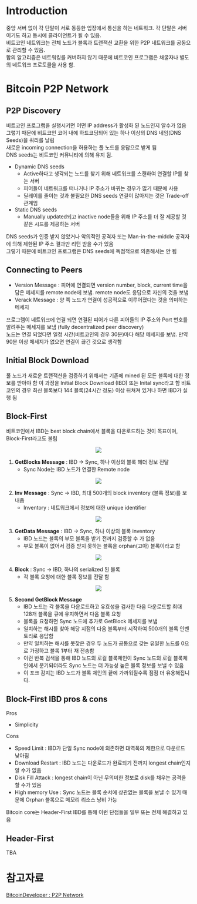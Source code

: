 # Introduction

중앙 서버 없이 각 단말이 서로 동등한 입장에서 통신을 하는 네트워크. 각 단말은 서버이기도 하고 동시에 클라이언트가 될 수 있음.<br/>
비트코인 네트워크는 전체 노드가 블록과 트랜잭션 교환을 위한 P2P 네트워크를 공동으로 관리할 수 있음.<br/>
합의 알고리즘은 네트워킹를 커버하지 않기 때문에 비트코인 프로그램은 채굴자나 별도의 네트워크 프로토콜을 사용 함.

# Bitcoin P2P Network

## P2P Discovery

비트코인 프로그램을 실행시키면 어떤 IP address가 활성화 된 노드인지 알수가 없음<br/>
그렇기 때문에 비트코인 코어 내에 하드코딩되어 있는 하나 이상의 DNS 네임(DNS Seeds)을 쿼리를 날림<br/>
새로운 incoming connection을 허용하는 풀 노드를 응답으로 받게 됨<br/>
DNS seeds는 비트코인 커뮤니티에 의해 유지 됨. 

- Dynamic DNS seeds
  - Active하다고 생각되는 노드를 찾기 위해 네트워크를 스캔하여 연결할 IP를 찾는 서버
  - 피어들이 네트워크를 떠나거나 IP 주소가 바뀌는 경우가 많기 때문에 사용
  - 딜레이를 줄이는 것과 불필요한 DNS seeds 연결이 많아지는 것은 Trade-off 관계임
- Static DNS seeds
  - Manually updated되고 inactive node들을 위해 IP 주소를 더 잘 제공할 것 같은 시드를 제공하는 서버

DNS seeds가 인증 받지 않았거나 악의적인 공격자 또는 Man-in-the-middle 공격자에 의해 제한된 IP 주소 결과만 리턴 받을 수가 있음<br/>
그렇기 때문에 비트코인 프로그램은 DNS seeds에 독점적으로 의존해서는 안 됨<br/>

## Connecting to Peers

- Version Message : 피어에 연결되면 version number, block, current time을 담은 메세지를 remote node에 보냄. remote node도 응답으로 자신의 것을 보냄
- Verack Message : 양 쪽 노드가 연결이 성공적으로 이루어졌다는 것을 의미하는 메세지

프로그램이 네트워크에 연결 되면 연결된 피어가 다른 피어들의 IP 주소와 Port 번호를 알려주는 메세지를 보냄 (fully decentralized peer discovery)<br/>
노드는 연결 되었다면 일정 시간(비트코인의 경우 30분)마다 해당 메세지를 보냄. 만약 90분 이상 메세지가 없으면 연결이 끊긴 것으로 생각함<br/>

## Initial Block Download

풀 노드가 새로운 트랜잭션을 검증하기 위해서는 기존에 mined 된 모든 블록에 대한 정보를 받아야 함
이 과정을 Initial Block Download (IBD) 또는 Inital sync라고 함
비트코인의 경우 최신 블록보다 144 블록(24시간 정도) 이상 뒤쳐져 있거나 하면 IBD가 실행 됨

## Block-First

비트코인에서 IBD는 best block chain에서 블록을 다운로드하는 것이 목표이며, Block-First라고도 불림

<p align="center">
  <img src="https://developer.bitcoin.org/_images/en-blocks-first-flowchart.svg">
</p>

1. **GetBlocks Message** : IBD -> Sync, 하나 이상의 블록 헤더 정보 전달
    - Sync Node는 IBD 노드가 연결한 Remote node

<p align="center">
  <img src="https://developer.bitcoin.org/_images/en-ibd-getblocks.svg">
</p>

2. **Inv Message** : Sync -> IBD, 최대 500개의 block inventory (블록 정보)를 보내줌
    - Inventory : 네트워크에서 정보에 대한 unique identifier

<p align="center">
  <img src="https://developer.bitcoin.org/_images/en-ibd-getblocks.svg">
</p>

3. **GetData Message** : IBD -> Sync, 하나 이상의 블록 inventory 
    - IBD 노드는 블록의 부모 블록을 받기 전까지 검증할 수 가 없음
    - 부모 블록이 없어서 검증 받지 못하는 블록을 orphan(고아) 블록이라고 함

<p align="center">
  <img src="https://developer.bitcoin.org/_images/en-ibd-getdata.svg">
</p>

4. **Block** : Sync -> IBD, 하나의 serialized 된 블록
    - 각 블록 요청에 대한 블록 정보를 전달 함

<p align="center">
  <img src="https://developer.bitcoin.org/_images/en-ibd-block.svg">
</p>

5. **Second GetBlock Message**
    - IBD 노드는 각 블록을 다운로드하고 유효성을 검사한 다음 다운로드할 최대 128개 블록을 큐에 유지하면서 다음 블록 요청
    - 블록을 요청하면 Sync 노드에 추가로 GetBlock 메세지를 보냄
    - 일치하는 해시를 찾아 해당 지점의 다음 블록부터 시작하여 500개의 블록 인벤토리로 응답함
    - 만약 일치하는 해시를 못찾은 경우 두 노드가 공통으로 갖는 유일한 노드를 0으로 가정하고 블록 1부터 재 전송함
    - 이런 반복 검색을 통해 IBD 노드의 로컬 블록체인이 Sync 노드의 로컬 블록체인에서 분기되더라도 Sync 노드는 더 가능성 높은 블록 정보를 보낼 수 있음
    - 이 포크 감지는 IBD 노드가 블록 체인의 끝에 가까워질수록 점점 더 유용해집니다. 

## Block-First IBD pros & cons

Pros
- Simplicity

Cons
- Speed Limit : IBD가 단일 Sync node에 의존하면 대역폭의 제한으로 다운로드 낮아짐
- Download Restart : IBD 노드는 다운로드가 완료되기 전까지 longest chain인지 알 수가 없음
- Disk Fill Attack : longest chain이 아닌 무의미한 정보로 disk를 채우는 공격을 할 수가 있음
- High memory Use : Sync 노드는 블록 순서에 상관없는 블록을 보낼 수 있기 때문에 Orphan 블록으로 메모리 리소스 낭비 가능

Bitcoin core는 Header-First IBD를 통해 이런 단점들을 일부 또는 전체 해결하고 있음


## Header-First

TBA

# 참고자료

[BitcoinDeveloper : P2P Network](https://developer.bitcoin.org/devguide/p2p_network.html)
